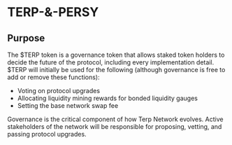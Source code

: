 # TERP-&-PERSY

## Purpose

The $TERP token is a governance token that allows staked token holders to decide the future of the protocol, including every implementation detail. $TERP will initially be used for the following (although governance is free to add or remove these functions):

- Voting on protocol upgrades
- Allocating liquidity mining rewards for bonded liquidity gauges
- Setting the base network swap fee

Governance is the critical component of how Terp Network evolves. Active stakeholders of the network will be responsible for proposing, vetting, and passing protocol upgrades.


